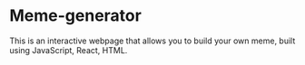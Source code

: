 # Meme-generator
This is an interactive webpage that allows you to build your own meme, built using JavaScript, React, HTML.
